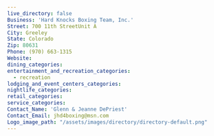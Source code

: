 ```yaml
---
live_directory: false
Business: 'Hard Knocks Boxing Team, Inc.'
Street: 700 11th StreetUnit A
City: Greeley
State: Colorado
Zip: 80631
Phone: (970) 663-1315
Website:
dining_categories:
entertainment_and_recreation_categories:
  - recreation
lodging_and_event_centers_categories:
nightlife_categories:
retail_categories:
service_categories:
Contact_Name: 'Glenn & Jeanne DePriest'
Contact_Email: jhd4boxing@msn.com
Logo_image_path: "/assets/images/directory/directory-default.png"
---
```



